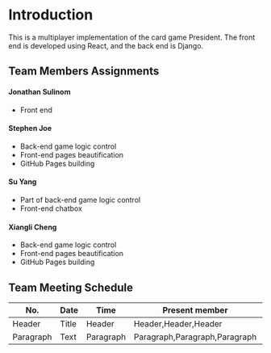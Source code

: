 # Introduction

This is a multiplayer implementation of the card game President. The front end is developed using React, and the back end is Django.

## Team Members Assignments
#### Jonathan Sulinom
- Front end

#### Stephen Joe
- Back-end game logic control
- Front-end pages beautification
- GitHub Pages building

#### Su Yang
- Part of back-end game logic control
- Front-end chatbox

#### Xiangli Cheng
- Back-end game logic control
- Front-end pages beautification
- GitHub Pages building


## Team Meeting Schedule

| No. |   Date   |  Time  |   Present member   |    Object     |
| ----------- | ----------- | ----------- | ----------- | ----------- |
| Header      | Title       | Header      | Header,Header,Header      | Title       |
| Paragraph   | Text        | Paragraph   | Paragraph,Paragraph,Paragraph   | Text        |


